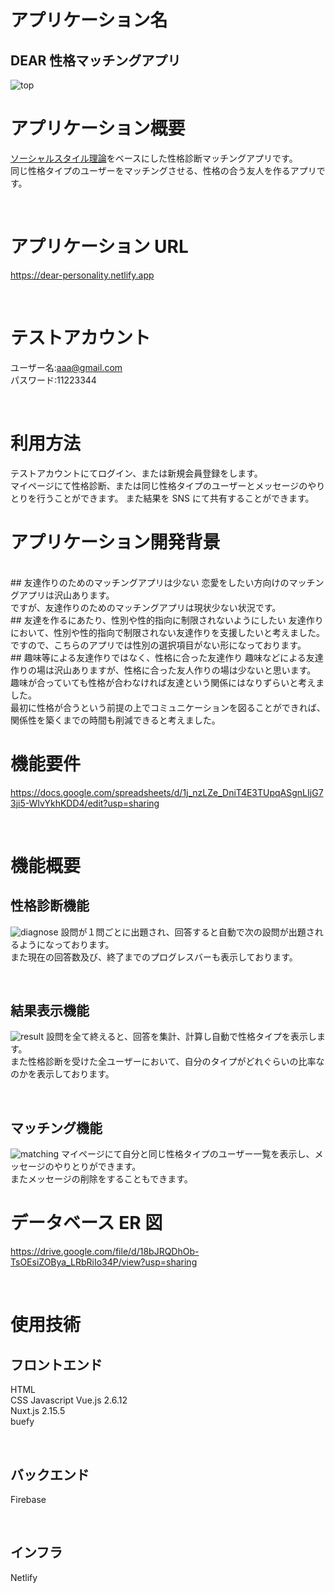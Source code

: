 # アプリケーション名

## DEAR 性格マッチングアプリ

![top](https://user-images.githubusercontent.com/78831555/148167076-e455efbc-444d-4247-80aa-0d0fa224f8f4.png)
<br>

# アプリケーション概要

[ソーシャルスタイル理論](https://mitsucari.com/blog/social_style_theory/)をベースにした性格診断マッチングアプリです。  
同じ性格タイプのユーザーをマッチングさせる、性格の合う友人を作るアプリです。

<br>

# アプリケーション URL

https://dear-personality.netlify.app

<br>

# テストアカウント

ユーザー名:aaa@gmail.com  
パスワード:11223344

<br>

# 利用方法

テストアカウントにてログイン、または新規会員登録をします。  
マイページにて性格診断、または同じ性格タイプのユーザーとメッセージのやりとりを行うことができます。
また結果を SNS にて共有することができます。
<br>

# アプリケーション開発背景

<br>
## 友達作りのためのマッチングアプリは少ない
恋愛をしたい方向けのマッチングアプリは沢山あります。  
<br>
ですが、友達作りのためのマッチングアプリは現状少ない状況です。
<br>
## 友達を作るにあたり、性別や性的指向に制限されないようにしたい
友達作りにおいて、性別や性的指向で制限されない友達作りを支援したいと考えました。
<br>
ですので、こちらのアプリでは性別の選択項目がない形になっております。
<br>
## 趣味等による友達作りではなく、性格に合った友達作り
趣味などによる友達作りの場は沢山ありますが、性格に合った友人作りの場は少ないと思います。
<br>
趣味が合っていても性格が合わなければ友達という関係にはなりずらいと考えました。
<br>
最初に性格が合うという前提の上でコミュニケーションを図ることができれば、
<br>
関係性を築くまでの時間も削減できると考えました。
<br>

# 機能要件

https://docs.google.com/spreadsheets/d/1j_nzLZe_DniT4E3TUpqASgnLIjG73ji5-WIvYkhKDD4/edit?usp=sharing

<br>

# 機能概要

## 性格診断機能

![diagnose](https://user-images.githubusercontent.com/78831555/148166145-43e8ad0a-5dea-41ca-bc38-6df7ba345dd4.gif)
設問が１問ごとに出題され、回答すると自動で次の設問が出題されるようになっております。  
また現在の回答数及び、終了までのプログレスバーも表示しております。

<br>

## 結果表示機能

![result](https://user-images.githubusercontent.com/78831555/148166455-0641a36b-df73-4b1f-91d2-63475cafd9d6.gif)
設問を全て終えると、回答を集計、計算し自動で性格タイプを表示します。  
また性格診断を受けた全ユーザーにおいて、自分のタイプがどれぐらいの比率なのかを表示しております。

<br>

## マッチング機能

![matching](https://user-images.githubusercontent.com/78831555/148166777-18e3c166-23ee-411a-a667-8ece3f808333.gif)
マイページにて自分と同じ性格タイプのユーザー一覧を表示し、メッセージのやりとりができます。  
またメッセージの削除をすることもできます。

# データベース ER 図

https://drive.google.com/file/d/18bJRQDhOb-TsOEsiZOBya_LRbRiIo34P/view?usp=sharing

<br>

# 使用技術

## フロントエンド

HTML  
CSS
Javascript
Vue.js 2.6.12  
Nuxt.js 2.15.5  
buefy

<br>

## バックエンド

Firebase

<br>

## インフラ

Netlify
